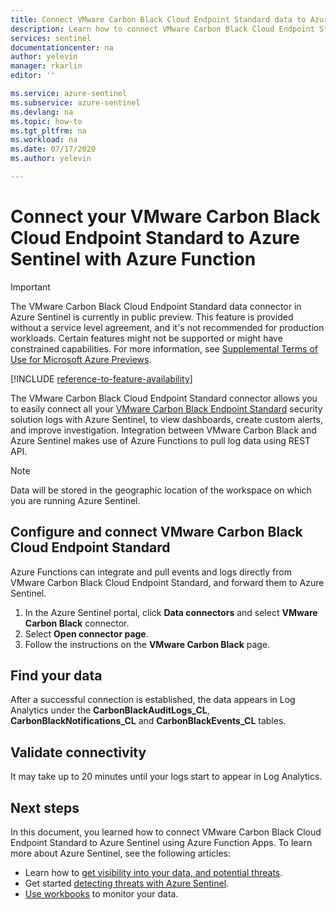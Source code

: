 ```yaml
---
title: Connect VMware Carbon Black Cloud Endpoint Standard data to Azure Sentinel| Microsoft Docs
description: Learn how to connect VMware Carbon Black Cloud Endpoint Standard data to Azure Sentinel.
services: sentinel
documentationcenter: na
author: yelevin
manager: rkarlin
editor: ''

ms.service: azure-sentinel
ms.subservice: azure-sentinel
ms.devlang: na
ms.topic: how-to
ms.tgt_pltfrm: na
ms.workload: na
ms.date: 07/17/2020
ms.author: yelevin

---
```

# Connect your VMware Carbon Black Cloud Endpoint Standard to Azure Sentinel with Azure Function

> [!IMPORTANT]
> The VMware Carbon Black Cloud Endpoint Standard data connector in Azure Sentinel is currently in public preview.
> This feature is provided without a service level agreement, and it's not recommended for production workloads. Certain features might not be supported or might have constrained capabilities. 
> For more information, see [Supplemental Terms of Use for Microsoft Azure Previews](https://azure.microsoft.com/support/legal/preview-supplemental-terms/).

[!INCLUDE [reference-to-feature-availability](includes/reference-to-feature-availability.md)]

The VMware Carbon Black Cloud Endpoint Standard connector allows you to easily connect all your [VMware Carbon Black Endpoint Standard](https://www.carbonblack.com/products/endpoint-standard/) security solution logs with Azure Sentinel, to view dashboards, create custom alerts, and improve investigation. Integration between VMware Carbon Black and Azure Sentinel makes use of Azure Functions to pull log data using REST API.


> [!NOTE]
> Data will be stored in the geographic location of the workspace on which you are running Azure Sentinel.

## Configure and connect VMware Carbon Black Cloud Endpoint Standard

Azure Functions can integrate and pull events and logs directly from VMware Carbon Black Cloud Endpoint Standard, and forward them to Azure Sentinel.

1. In the Azure Sentinel portal, click **Data connectors** and select **VMware Carbon Black** connector.
2. Select **Open connector page**.
3. Follow the instructions on the **VMware Carbon Black** page.


## Find your data

After a successful connection is established, the data appears in Log Analytics under the **CarbonBlackAuditLogs_CL**, **CarbonBlackNotifications_CL** and ****CarbonBlackEvents_CL**** tables.

## Validate connectivity
It may take up to 20 minutes until your logs start to appear in Log Analytics. 


## Next steps
In this document, you learned how to connect VMware Carbon Black Cloud Endpoint Standard to Azure Sentinel using Azure Function Apps. To learn more about Azure Sentinel, see the following articles:
- Learn how to [get visibility into your data, and potential threats](quickstart-get-visibility.md).
- Get started [detecting threats with Azure Sentinel](tutorial-detect-threats-built-in.md).
- [Use workbooks](tutorial-monitor-your-data.md) to monitor your data.

